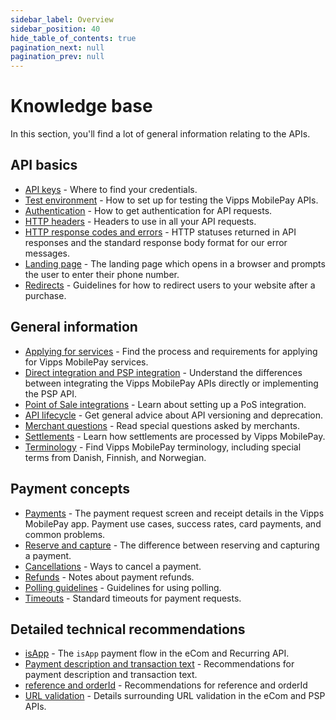 ```yaml
---
sidebar_label: Overview
sidebar_position: 40
hide_table_of_contents: true
pagination_next: null
pagination_prev: null
---
```


# Knowledge base

In this section, you'll find a lot of general information relating to the APIs.

## API basics

* [API keys](api-keys.md) - Where to find your credentials.
* [Test environment](../test-environment.md) - How to set up for testing the Vipps MobilePay APIs.
* [Authentication](authentication.md) - How to get authentication for API requests.
* [HTTP headers](http-headers.md) - Headers to use in all your API requests.
* [HTTP response codes and errors](errors.md) - HTTP statuses returned in API responses and the standard response body format for our error messages.
* [Landing page](landing-page.md) - The landing page which opens in a browser and prompts the user to enter their phone number.
* [Redirects](redirects.md) - Guidelines for how to redirect users to your website after a purchase.

## General information

* [Applying for services](applying-for-services.md) - Find the process and requirements for applying for Vipps MobilePay services.
* [Direct integration and PSP integration](direct-vs-psp.md) - Understand the differences between integrating the Vipps MobilePay APIs directly or implementing the PSP API.
* [Point of Sale integrations](pos-integrations.md) - Learn about setting up a PoS integration.
* [API lifecycle](api-lifecycle.md) - Get general advice about API versioning and deprecation.
* [Merchant questions](merchant-questions.md) - Read special questions asked by merchants.
* [Settlements](../settlements/README.md) - Learn how settlements are processed by Vipps MobilePay.
* [Terminology](terminology.md) - Find Vipps MobilePay terminology, including special terms from Danish, Finnish, and Norwegian.

## Payment concepts

* [Payments](payments.md) - The payment request screen and receipt details in the Vipps MobilePay app. Payment use cases, success rates, card payments, and common problems.
* [Reserve and capture](reserve-and-capture.md) - The difference between reserving and capturing a payment.
* [Cancellations](cancel.md) - Ways to cancel a payment.
* [Refunds](refund.md) - Notes about payment refunds.
* [Polling guidelines](polling-guidelines.md) - Guidelines for using polling.
* [Timeouts](timeouts.md) - Standard timeouts for payment requests.

## Detailed technical recommendations

* [isApp](isApp.md) - The `isApp` payment flow in the eCom and Recurring API.
* [Payment description and transaction text](transactiontext.md) - Recommendations for payment description and transaction text.
* [reference and orderId](orderid.md) - Recommendations for reference and orderId
* [URL validation](url-validation.md) - Details surrounding URL validation in the eCom and PSP APIs.

